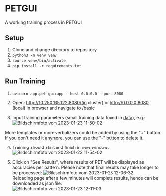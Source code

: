 # PETGUI
A working training process in PETGUI
## Setup
1. Clone and change directory to repository
2. `python3 -m venv venv`
3. `source venv/bin/activate`
4. `pip install -r requirements.txt`
## Run Training
1. `uvicorn app.pet-gui:app --host 0.0.0.0 --port 8080`

2. Open: http://10.250.135.122:8080/(in cluster) or http://0.0.0.0:8080 (local) in browser and navigate to /basic

3. Input training parameters (small training data found in [data](/data/yelp_review_polarity_csv.tar.gz)), e.g.: ![Bildschirmfoto vom 2023-01-23 11-50-02](https://user-images.githubusercontent.com/47433679/214032245-2f29ddd4-2bb5-4238-82eb-e311fd44e2a3.png)

More templates or more verbalizers could be added by using the "+" button. If you don't need it anymore, you can use the "-" button to delete it.  

4. Training should start and finish in new window: ![Bildschirmfoto vom 2023-01-23 11-54-02](https://user-images.githubusercontent.com/47433679/214032285-5865ae18-8924-4aae-bfaf-fd59d03a0ec3.png)

5. Click on "See Results", where results of PET will be displayed as accuracies per pattern. Please note that final results may take longer to be processed: ![Bildschirmfoto vom 2023-01-23 12-06-32](https://user-images.githubusercontent.com/47433679/214032841-4a808baa-f7c8-4552-951e-82feb84e159e.png)  
Reloading page after a few minutes will complete results, hence can be downloaded as json file:  
![Bildschirmfoto vom 2023-01-23 12-11-03](https://user-images.githubusercontent.com/47433679/214033043-74e45b3c-80ba-4af7-beed-e0be176f6205.png)



